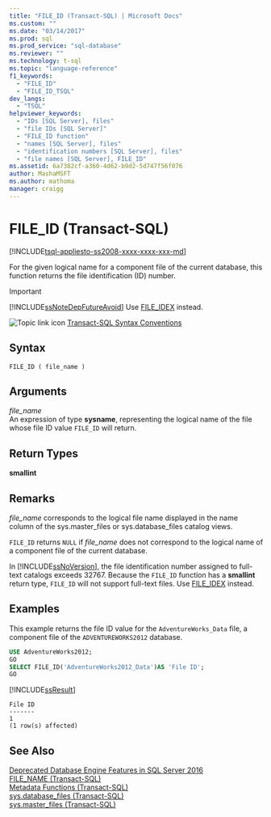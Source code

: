 ```yaml
---
title: "FILE_ID (Transact-SQL) | Microsoft Docs"
ms.custom: ""
ms.date: "03/14/2017"
ms.prod: sql
ms.prod_service: "sql-database"
ms.reviewer: ""
ms.technology: t-sql
ms.topic: "language-reference"
f1_keywords: 
  - "FILE_ID"
  - "FILE_ID_TSQL"
dev_langs: 
  - "TSQL"
helpviewer_keywords: 
  - "IDs [SQL Server], files"
  - "file IDs [SQL Server]"
  - "FILE_ID function"
  - "names [SQL Server], files"
  - "identification numbers [SQL Server], files"
  - "file names [SQL Server], FILE_ID"
ms.assetid: 6a7382cf-a360-4d62-b9d2-5d747f56f076
author: MashaMSFT
ms.author: mathoma
manager: craigg
---
```

# FILE_ID (Transact-SQL)
[!INCLUDE[tsql-appliesto-ss2008-xxxx-xxxx-xxx-md](../../includes/tsql-appliesto-ss2008-xxxx-xxxx-xxx-md.md)]

For the given logical name for a component file of the current database, this function returns the file identification (ID) number.  
  
> [!IMPORTANT]  
>  [!INCLUDE[ssNoteDepFutureAvoid](../../includes/ssnotedepfutureavoid-md.md)] Use [FILE_IDEX](../../t-sql/functions/file-idex-transact-sql.md) instead.  
  
 ![Topic link icon](../../database-engine/configure-windows/media/topic-link.gif "Topic link icon") [Transact-SQL Syntax Conventions](../../t-sql/language-elements/transact-sql-syntax-conventions-transact-sql.md)  
  
## Syntax  
  
```  
FILE_ID ( file_name )  
```  
  
## Arguments  
*file_name*  
An expression of type **sysname**, representing the logical name of the file whose file ID value `FILE_ID` will return.  
  
## Return Types  
**smallint**  
  
## Remarks  
*file_name* corresponds to the logical file name displayed in the name column of the sys.master_files or sys.database_files catalog views.  

`FILE_ID` returns `NULL` if *file_name* does not correspond to the logical name of a component file of the current database.
  
In [!INCLUDE[ssNoVersion](../../includes/ssnoversion-md.md)], the file identification number assigned to full-text catalogs exceeds 32767. Because the `FILE_ID` function has a **smallint** return type, `FILE_ID` will not support full-text files. Use [FILE_IDEX](../../t-sql/functions/file-idex-transact-sql.md) instead.  
  
## Examples  
This example returns the file ID value for the `AdventureWorks_Data` file, a component file of the `ADVENTUREWORKS2012` database.  

```sql  
USE AdventureWorks2012;  
GO  
SELECT FILE_ID('AdventureWorks2012_Data')AS 'File ID';  
GO  
```  
  
 [!INCLUDE[ssResult](../../includes/ssresult-md.md)]  
  
```  
File ID   
-------   
1  
(1 row(s) affected)  
```  
  
## See Also  
 [Deprecated Database Engine Features in SQL Server 2016](../../database-engine/deprecated-database-engine-features-in-sql-server-2016.md)   
 [FILE_NAME &#40;Transact-SQL&#41;](../../t-sql/functions/file-name-transact-sql.md)   
 [Metadata Functions &#40;Transact-SQL&#41;](../../t-sql/functions/metadata-functions-transact-sql.md)   
 [sys.database_files &#40;Transact-SQL&#41;](../../relational-databases/system-catalog-views/sys-database-files-transact-sql.md)   
 [sys.master_files &#40;Transact-SQL&#41;](../../relational-databases/system-catalog-views/sys-master-files-transact-sql.md)  
  
  
